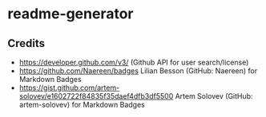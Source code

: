 # readme-generator


## Credits
* https://developer.github.com/v3/  (Github API for user search/license)
* https://github.com/Naereen/badges Lilian Besson (GitHub: Naereen) for Markdown Badges
* https://gist.github.com/artem-solovev/e1602722f84835f35daef4dfb3df5500 Artem Solovev (GitHub: artem-solovev) for Markdown Badges